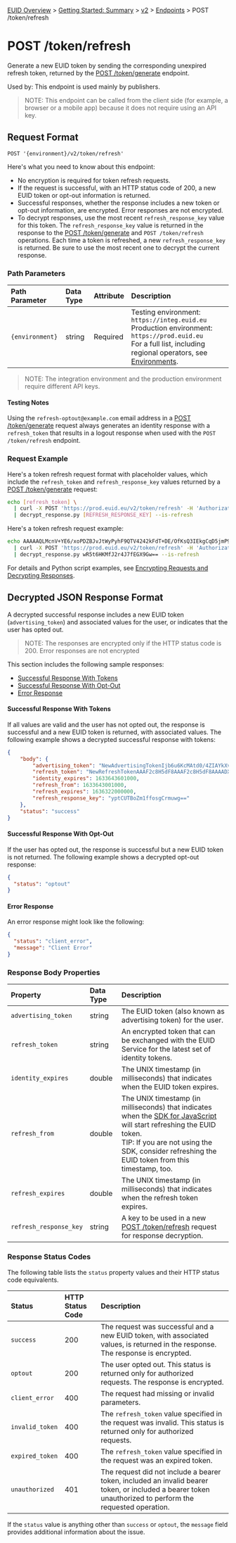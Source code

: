 [EUID Overview](../../../README.md) > [Getting Started: Summary](../getting-started/gs-summary.md) > [v2](../summary-doc-v2.md) > [Endpoints](summary-endpoints.md) > POST /token/refresh

# POST /token/refresh

Generate a new EUID token by sending the corresponding unexpired refresh token, returned by the [POST /token/generate](post-token-generate.md) endpoint.

Used by: This endpoint is used mainly by publishers.

>NOTE: This endpoint can be called from the client side (for example, a browser or a mobile app) because it does not require using an API key.

## Request Format 

`POST '{environment}/v2/token/refresh'`

Here's what you need to know about this endpoint:

- No encryption is required for token refresh requests.
- If the request is successful, with an HTTP status code of 200, a new EUID token or opt-out information is returned.
- Successful responses, whether the response includes a new token or opt-out information, are encrypted. Error responses are not encrypted.
- To decrypt responses, use the most recent `refresh_response_key` value for this token. The `refresh_response_key` value is returned in the response to the [POST /token/generate](post-token-generate.md) and `POST /token/refresh` operations. Each time a token is refreshed, a new `refresh_response_key` is returned. Be sure to use the most recent one to decrypt the current response.

### Path Parameters

| Path Parameter | Data Type | Attribute | Description |
| :--- | :--- | :--- | :--- |
| `{environment}` | string | Required | Testing environment: `https://integ.euid.eu`<br/>Production environment: `https://prod.euid.eu`<br/>For a full list, including regional operators, see [Environments](../getting-started/gs-environments.md). |

>NOTE: The integration environment and the production environment require different API keys.

#### Testing Notes

Using the `refresh-optout@example.com` email address in a [POST /token/generate](post-token-generate.md) request always generates an identity response with a `refresh_token` that results in a logout response when used with the `POST /token/refresh` endpoint.

### Request Example

Here's a token refresh request format with placeholder values, which include the `refresh_token` and `refresh_response_key` values returned by a [POST /token/generate](post-token-generate.md) request:

```sh
echo [refresh_token] \
  | curl -X POST 'https://prod.euid.eu/v2/token/refresh' -H 'Authorization: Bearer [CLIENT_API_KEY]' -d @- \
  | decrypt_response.py [REFRESH_RESPONSE_KEY] --is-refresh
```

Here's a token refresh request example:

```sh
echo AAAAAQLMcnV+YE6/xoPDZBJvJtWyPyhF9QTV4242kFdT+DE/OfKsQ3IEkgCqD5jmP9HuR4O3PNSVnCnzYq2BiDDz8SLsKOo6wZsoMIn95jVWBaA6oLq7uUGY5/g9SUOfFmX5uDXUvO0w2UCKi+j9OQhlMfxTsyUQUzC1VQOx6ed/gZjqH/Sw6Kyk0XH7AlziqSyyXA438JHqyJphGVwsPl2LGCH1K2MPxkLmyzMZ2ghTzrr0IgIOXPsL4lXqSPkl/UJqnO3iqbihd66eLeYNmyd1Xblr3DwYnwWdAUXEufLoJbbxifGYc+fPF+8DpykpyL9neq3oquxQWpyHsftnwYaZT5EBZHQJqAttHUZ4yQ== \
  | curl -X POST 'https://prod.euid.eu/v2/token/refresh' -H 'Authorization: Bearer YourTokenBV3tua4BXNw+HVUFpxLlGy8nWN6mtgMlIk=' -d @- \
  | decrypt_response.py wR5t6HKMfJ2r4J7fEGX9Gw== --is-refresh
```

For details and Python script examples, see [Encrypting Requests and Decrypting Responses](../getting-started/gs-encryption-decryption.md).

## Decrypted JSON Response Format

A decrypted successful response includes a new EUID token (`advertising_token`) and associated values for the user, or indicates that the user has opted out. 

>NOTE: The responses are encrypted only if the HTTP status code is 200. Error responses are not encrypted

This section includes the following sample responses:

* [Successful Response With Tokens](#successful-response-with-tokens)
* [Successful Response With Opt-Out](#successful-response-with-opt-out)
* [Error Response](#error-response)

#### Successful Response With Tokens

If all values are valid and the user has not opted out, the response is successful and a new EUID token is returned, with associated values. The following example shows a decrypted successful response with tokens:

```json
{
    "body": {
        "advertising_token": "NewAdvertisingTokenIjb6u6KcMAtd0/4ZIAYkXvFrMdlZVqfb9LNf99B+1ysE/lBzYVt64pxYxjobJMGbh5q/HsKY7KC0Xo5Rb/Vo8HC4dYOoWXyuGUaL7Jmbw4bzh+3pgokelUGyTX19DfArTeIg7n+8cxWQ=",
        "refresh_token": "NewRefreshTokenAAAF2c8H5dF8AAAF2c8H5dF8AAAADX393Vw94afoVLL6A+qjdSUEisEKx6t42fLgN+2dmTgUavagz0Q6Kp7ghM989hKhZDyAGjHyuAAwm+CX1cO7DWEtMeNUA9vkWDjcIc8yeDZ+jmBtEaw07x/cxoul6fpv2PQ==",
        "identity_expires": 1633643601000,
        "refresh_from": 1633643001000,
        "refresh_expires": 1636322000000,
        "refresh_response_key": "yptCUTBoZm1ffosgCrmuwg=="
    },
    "status": "success"
}
```

#### Successful Response With Opt-Out

If the user has opted out, the response is successful but a new EUID token is not returned. The following example shows a decrypted opt-out response:

```json
{
  "status": "optout"
}
```

#### Error Response

An error response might look like the following:

```json
{
  "status": "client_error",
  "message": "Client Error"
}
```

### Response Body Properties

| Property | Data Type | Description |
| :--- | :--- | :--- |
| `advertising_token` | string | The EUID token (also known as advertising token) for the user. |
| `refresh_token` | string | An encrypted token that can be exchanged with the EUID Service for the latest set of identity tokens. |
| `identity_expires` | double | The UNIX timestamp (in milliseconds) that indicates when the EUID token expires. |
| `refresh_from` | double | The UNIX timestamp (in milliseconds) that indicates when the [SDK for JavaScript](../sdks/client-side-identity.md) will start refreshing the EUID token.<br/>TIP: If you are not using the SDK, consider refreshing the EUID token from this timestamp, too. |
| `refresh_expires` | double | The UNIX timestamp (in milliseconds) that indicates when the refresh token expires. |
| `refresh_response_key` | string | A key to be used in a new [POST /token/refresh](post-token-refresh.md) request for response decryption. |


### Response Status Codes

The following table lists the `status` property values and their HTTP status code equivalents.

| Status | HTTP Status Code | Description |
| :--- | :--- | :--- |
| `success` | 200 | The request was successful and a new EUID token, with associated values, is returned in the response. The response is encrypted. |
| `optout` | 200 | The user opted out. This status is returned only for authorized requests. The response is encrypted. |
| `client_error` | 400 | The request had missing or invalid parameters.|
| `invalid_token` | 400 | The `refresh_token` value specified in the request was invalid. This status is returned only for authorized requests. |
| `expired_token` | 400 | The `refresh_token` value specified in the request was an expired token. |
| `unauthorized` | 401 | The request did not include a bearer token, included an invalid bearer token, or included a bearer token unauthorized to perform the requested operation. |

If the `status` value is anything other than `success` or `optout`, the `message` field provides additional information about the issue.
